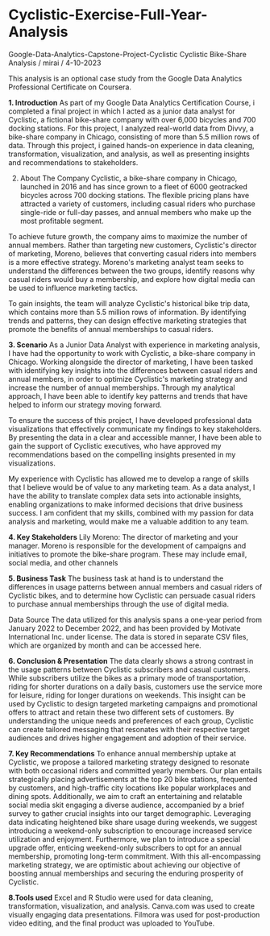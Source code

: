 # Cyclistic-Exercise-Full-Year-Analysis

Google-Data-Analytics-Capstone-Project-Cyclistic
Cyclistic Bike-Share Analysis / mirai / 4-10-2023

This analysis is an optional case study from the Google Data Analytics Professional Certificate on Coursera.

**1. Introduction**
As part of my Google Data Analytics Certification Course, i completed a final project in which I acted as a junior data analyst for Cyclistic, a fictional bike-share company with over 6,000 bicycles and 700 docking stations. For this project, I analyzed real-world data from Divvy, a bike-share company in Chicago, consisting of more than 5.5 million rows of data. Through this project, i gained hands-on experience in data cleaning, transformation, visualization, and analysis, as well as presenting insights and recommendations to stakeholders.

2. About The Company
Cyclistic, a bike-share company in Chicago, launched in 2016 and has since grown to a fleet of 6000 geotracked bicycles across 700 docking stations. The flexible pricing plans have attracted a variety of customers, including casual riders who purchase single-ride or full-day passes, and annual members who make up the most profitable segment.

To achieve future growth, the company aims to maximize the number of annual members. Rather than targeting new customers, Cyclistic's director of marketing, Moreno, believes that converting casual riders into members is a more effective strategy. Moreno's marketing analyst team seeks to understand the differences between the two groups, identify reasons why casual riders would buy a membership, and explore how digital media can be used to influence marketing tactics.

To gain insights, the team will analyze Cyclistic's historical bike trip data, which contains more than 5.5 million rows of information. By identifying trends and patterns, they can design effective marketing strategies that promote the benefits of annual memberships to casual riders.

**3. Scenario**
As a Junior Data Analyst with experience in marketing analysis, I have had the opportunity to work with Cyclistic, a bike-share company in Chicago. Working alongside the director of marketing, I have been tasked with identifying key insights into the differences between casual riders and annual members, in order to optimize Cyclistic's marketing strategy and increase the number of annual memberships. Through my analytical approach, I have been able to identify key patterns and trends that have helped to inform our strategy moving forward.

To ensure the success of this project, I have developed professional data visualizations that effectively communicate my findings to key stakeholders. By presenting the data in a clear and accessible manner, I have been able to gain the support of Cyclistic executives, who have approved my recommendations based on the compelling insights presented in my visualizations.

My experience with Cyclistic has allowed me to develop a range of skills that I believe would be of value to any marketing team. As a data analyst, I have the ability to translate complex data sets into actionable insights, enabling organizations to make informed decisions that drive business success. I am confident that my skills, combined with my passion for data analysis and marketing, would make me a valuable addition to any team.

**4. Key Stakeholders**
Lily Moreno: The director of marketing and your manager. Moreno is responsible for the development of campaigns and initiatives to promote the bike-share program. These may include email, social media, and other channels

**5. Business Task**
The business task at hand is to understand the differences in usage patterns between annual members and casual riders of Cyclistic bikes, and to determine how Cyclistic can persuade casual riders to purchase annual memberships through the use of digital media.

Data Source The data utilized for this analysis spans a one-year period from January 2022 to December 2022, and has been provided by Motivate International Inc. under license. The data is stored in separate CSV files, which are organized by month and can be accessed here.

**6. Conclusion & Presentation**
The data clearly shows a strong contrast in the usage patterns between Cyclistic subscribers and casual customers. While subscribers utilize the bikes as a primary mode of transportation, riding for shorter durations on a daily basis, customers use the service more for leisure, riding for longer durations on weekends. This insight can be used by Cyclistic to design targeted marketing campaigns and promotional offers to attract and retain these two different sets of customers. By understanding the unique needs and preferences of each group, Cyclistic can create tailored messaging that resonates with their respective target audiences and drives higher engagement and adoption of their service.


**7. Key Recommendations**
To enhance annual membership uptake at Cyclistic, we propose a tailored marketing strategy designed to resonate with both occasional riders and committed yearly members. Our plan entails strategically placing advertisements at the top 20 bike stations, frequented by customers, and high-traffic city locations like popular workplaces and dining spots. Additionally, we aim to craft an entertaining and relatable social media skit engaging a diverse audience, accompanied by a brief survey to gather crucial insights into our target demographic.
Leveraging data indicating heightened bike share usage during weekends, we suggest introducing a weekend-only subscription to encourage increased service utilization and enjoyment. Furthermore, we plan to introduce a special upgrade offer, enticing weekend-only subscribers to opt for an annual membership, promoting long-term commitment. With this all-encompassing marketing strategy, we are optimistic about achieving our objective of boosting annual memberships and securing the enduring prosperity of Cyclistic.

**8.Tools used**
Excel and R Studio were used for data cleaning, transformation, visualization, and analysis. Canva.com was used to create visually engaging data presentations. Filmora was used for post-production video editing, and the final product was uploaded to YouTube.
